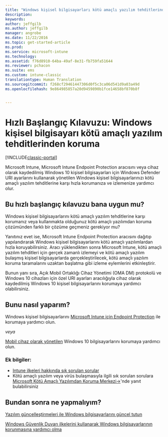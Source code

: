 ```yaml
---
title: "Windows kişisel bilgisayarları kötü amaçlı yazılım tehditlerinden koruma | Microsoft Docs"
description: 
keywords: 
author: jeffgilb
ms.author: jeffgilb
manager: angrobe
ms.date: 11/22/2016
ms.topic: get-started-article
ms.prod: 
ms.service: microsoft-intune
ms.technology: 
ms.assetid: f76d8910-64ba-49af-8e31-fb759fa51644
ms.reviewer: pchacon
ms.suite: ems
ms.custom: intune-classic
translationtype: Human Translation
ms.sourcegitcommit: f268cf29461447306d0f5c3ca06d541d9a03a49d
ms.openlocfilehash: 9e864985857a20d9459890b1fce14658bf870b8f


---
```


# <a name="quick-start-guide-protect-windows-pcs-against-malware-threats"></a>Hızlı Başlangıç Kılavuzu: Windows kişisel bilgisayarı kötü amaçlı yazılım tehditlerinden koruma

[!INCLUDE[classic-portal](../includes/classic-portal.md)]

Microsoft Intune, Microsoft Intune Endpoint Protection aracısını veya cihaz olarak kaydedilmiş Windows 10 kişisel bilgisayarları için Windows Defender URI ayarlarını kullanarak yönetilen Windows kişisel bilgisayarlarınızı kötü amaçlı yazılım tehditlerine karşı hızla korumanıza ve izlemenize yardımcı olur.

## <a name="is-this-quick-start-guide-right-for-me"></a>Bu hızlı başlangıç kılavuzu bana uygun mu?
Windows kişisel bilgisayarlarını kötü amaçlı yazılım tehditlerine karşı korumanız veya kullanmakta olduğunuz kötü amaçlı yazılımdan koruma çözümünden farklı bir çözüme geçmeniz gerekiyor mu?

Yanıtınız evet ise, Microsoft Intune Endpoint Protection aracısını dağıtıp yapılandırarak Windows kişisel bilgisayarlarını kötü amaçlı yazılımlardan hızla koruyabilirsiniz. Aracı yüklendikten sonra Microsoft Intune, kötü amaçlı yazılım tehditleri için gerçek zamanlı izlemeyi ve kötü amaçlı yazılım bulaşmış kişisel bilgisayarlarda gerçekleştirilecek, kötü amaçlı yazılım koruma taramalarını uzaktan başlatma gibi izleme eylemlerini etkinleştirir.

Bunun yanı sıra, Açık Mobil Ortaklığı Cihaz Yönetimi (OMA DM) protokolü ve Windows 10 cihazları için özel URI ayarları aracılığıyla cihaz olarak kaydedilmiş Windows 10 kişisel bilgisayarlarını korumaya yardımcı olabilirsiniz.

## <a name="how-do-i-do-it"></a>Bunu nasıl yaparım?
Windows kişisel bilgisayarlarını [Microsoft Intune için Endpoint Protection](/intune/deploy-use/help-secure-windows-pcs-with-endpoint-protection-for-microsoft-intune) ile korumaya yardımcı olun.

*veya*

[Mobil cihaz olarak yönetilen](/intune/deploy-use/windows-10-policy-settings-in-microsoft-intune) Windows 10 bilgisayarlarını korumaya yardımcı olun.


### <a name="additional-information"></a>Ek bilgiler:
- [Intune ilkeleri hakkında sık sorulan sorular](/intune/deploy-use/manage-settings-and-features-on-your-devices-with-microsoft-intune-policies#frequently-asked-questions-about-intune-policies)
- Kötü amaçlı yazılım veya virüs bulaşmasıyla ilgili sık sorulan sorulara <a href="https://www.microsoft.com/security/portal/mmpc/" target="_blank"> Microsoft Kötü Amaçlı Yazılımdan Koruma Merkezi&rarr;</a>'nde yanıt bulabilirsiniz


## <a name="what-should-i-do-next"></a>Bundan sonra ne yapmalıyım?
[Yazılım güncelleştirmeleri ile Windows bilgisayarlarını güncel tutun](/intune/deploy-use/keep-windows-pcs-up-to-date-with-software-updates-in-microsoft-intune)

[Windows Güvenlik Duvarı ilkelerini kullanarak Windows bilgisayarlarının korunmasına yardımcı olma](/intune/deploy-use/help-protect-windows-pcs-using-windows-firewall-policies-in-microsoft-intune)



<!--HONumber=Dec16_HO3-->


